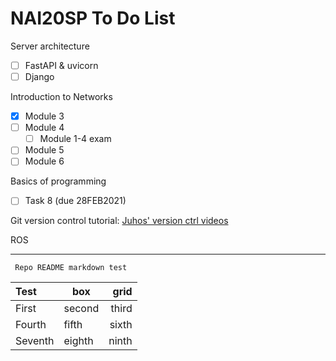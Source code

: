 # NAI20SP To Do List

Server architecture 
- [ ] FastAPI & uvicorn 
- [ ] Django

Introduction to Networks
- [x] Module 3
- [ ] Module 4
  - [ ] Module 1-4 exam
- [ ] Module 5
- [ ] Module 6

Basics of programming
- [ ] Task 8 (due 28FEB2021)

Git version control tutorial:
[Juhos' version ctrl videos](https://www.youtube.com/watch?v=A2lt5TORO1c&list=PLT_HKwjjqjcUtdDqbleCDkev0KyUYF5uj "Watch on https://www.youtube.com/")

ROS

---
<code> Repo README markdown test </code>

Test | box | grid
:--|--|--:
First | second | third
Fourth | fifth | sixth
Seventh | eighth | ninth 
